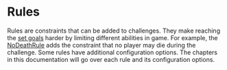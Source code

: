 # Rules

Rules are constraints that can be added to challenges. They make reaching the [set goals](../goals/goals.md) harder by limiting different abilities in game. For example, the [NoDeathRule](noDeath.md) adds the constraint that no player may die during the challenge. Some rules have additional configuration options. The chapters in this documentation will go over each rule and its configuration options. 